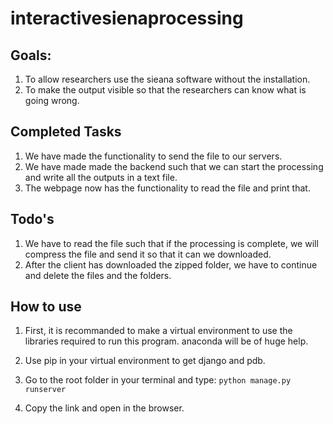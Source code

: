 # interactivesienaprocessing

## Goals:
1. To allow researchers use the sieana software without the installation.
2. To make the output visible so that the researchers can know what is going wrong.

## Completed Tasks
1. We have made the functionality to send the file to our servers. 
2. We have made made the backend such that we can start the processing and write all the outputs in a text file.
3. The webpage now has the functionality to read the file and print that.

## Todo's

1. We have to read the file such that if the processing is complete, we will compress the file and send it  so that it can we downloaded. 
2. After the client has downloaded the zipped folder, we have to continue and delete the files and the folders. 

## How to use

1. First, it is recommanded to make a virtual environment to use the libraries required to run this program.
  anaconda will be of huge help.

2. Use pip in your virtual environment to get django and pdb.

3. Go to the root folder in your terminal and type:
    ``` python manage.py runserver ```
4. Copy the link and open in the browser.
